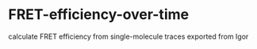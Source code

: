 # FRET-efficiency-over-time
calculate FRET efficiency from single-molecule traces exported from Igor
